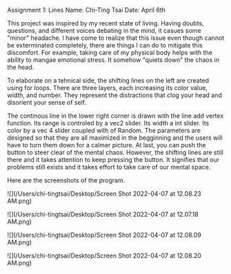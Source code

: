 Assignment 1: Lines 
Name: Chi-Ting Tsai
Date: April 6th

This project was inspired by my recent state of living. Having doubts, questions, and different voices debating in the mind, it casues some "minor" headache.
I have come to realize that this issue even though cannot be exterminated completely, there are things I can do to mitigate this discomfort. 
For example, taking care of my physical body helps with the ability to mangae emotional stress. It somehow "quiets down" the chaos in the head. 

To elaborate on a tehnical side, the shifting lines on the left are created using for loops. There are three layers, each increasing its color value, width, and number. 
They represent the distractions that clog your head and disorient your sense of self. 

The continous line in the lower right corner is drawn with the line add vertex function. Its range is controled by a vec2 slider. Its width a int slider. 
Its color by a vec 4 slider coupled with of Random. 
The parameters are designed so that they are all maximized in the begginning and the users will have to turn them down for a calmer picture. 
At last, you can push the button to steer clear of the mental chaos. However, the shifting lines are still there and it takes attention to keep pressing the button.
It signifies that our problems still exists and it takes effort to take care of our mental space. 

Here are the screenshots of the program. 

![](/Users/chi-tingtsai/Desktop/Screen Shot 2022-04-07 at 12.08.23 AM.png) 

![](/Users/chi-tingtsai/Desktop/Screen Shot 2022-04-07 at 12.07.18 AM.png)

![](/Users/chi-tingtsai/Desktop/Screen Shot 2022-04-07 at 12.08.09 AM.png)

![](/Users/chi-tingtsai/Desktop/Screen Shot 2022-04-07 at 12.08.20 AM.png)
